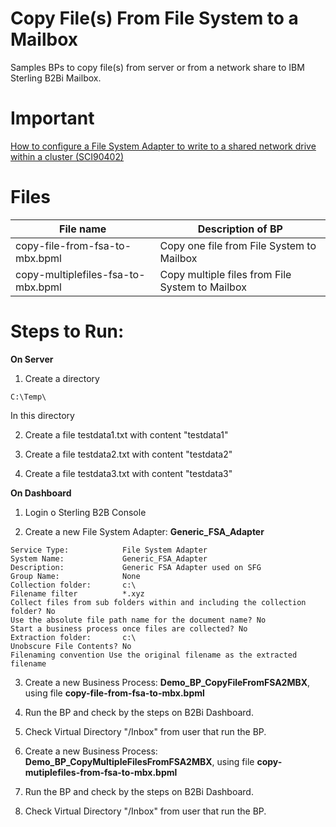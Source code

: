 # Copy File(s) From File System to a Mailbox
 
Samples BPs to copy file(s) from server or from a network share to IBM Sterling B2Bi Mailbox.



# Important 

[How to configure a File System Adapter to write to a shared network drive within a cluster (SCI90402)](https://www.ibm.com/support/pages/how-configure-file-system-adapter-write-shared-network-drive-within-cluster-sci90402)


# Files

| File name                          |            Description of BP                                          |
|------------------------------------|-------------------------------------------------------------------------|
| copy-file-from-fsa-to-mbx.bpml     | Copy one file from File System to Mailbox |
| copy-multiplefiles-fsa-to-mbx.bpml | Copy multiple files from File System to Mailbox |



# Steps to Run:

**On Server**

1) Create a directory  

```
C:\Temp\
```
In this directory

2) Create a file testdata1.txt with content "testdata1"

3) Create a file testdata2.txt with content "testdata2"

4) Create a file testdata3.txt with content "testdata3"

**On Dashboard**

1) Login o Sterling B2B Console

2) Create a new File System Adapter: **Generic_FSA_Adapter**

```
Service Type:            File System Adapter
System Name:             Generic_FSA_Adapter
Description:             Generic FSA Adapter used on SFG
Group Name:              None
Collection folder:       c:\
Filename filter          *.xyz
Collect files from sub folders within and including the collection folder? No
Use the absolute file path name for the document name? No
Start a business process once files are collected? No
Extraction folder:       c:\
Unobscure File Contents? No
Filenaming convention Use the original filename as the extracted filename 
```

3) Create a new Business Process: **Demo_BP_CopyFileFromFSA2MBX**, using file **copy-file-from-fsa-to-mbx.bpml** 

4) Run the BP and check by the steps on B2Bi Dashboard.

5) Check Virtual Directory "/Inbox" from user that run the BP.

6) Create a new Business Process: **Demo_BP_CopyMultipleFilesFromFSA2MBX**, using file **copy-mutiplefiles-from-fsa-to-mbx.bpml** 

7) Run the BP and check by the steps on B2Bi Dashboard.

8) Check Virtual Directory "/Inbox" from user that run the BP.